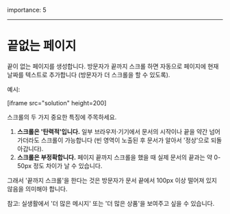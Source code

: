 importance: 5

---

# 끝없는 페이지

끝이 없는 페이지를 생성합니다. 방문자가 끝까지 스크롤 하면 자동으로 페이지에 현재 날짜를 텍스트로 추가합니다 (방문자가 더 스크롤을 할 수 있도록).

예시:

[iframe src="solution" height=200]

스크롤의 두 가지 중요한 특징에 주목하세요.

1. **스크롤은 '탄력적'입니다.** 일부 브라우저·기기에서 문서의 시작이나 끝을 약간 넘어가더라도 스크롤이 가능합니다 (빈 영역이 노출된 후 문서가 알아서 '정상'으로 되돌아갑니다).
2. **스크롤은 부정확합니다.** 페이지 끝까지 스크롤을 했을 때 실제 문서의 끝과는 약 0-50px 정도 차이가 날 수 있습니다.

그래서 '끝까지 스크롤'을 한다는 것은 방문자가 문서 끝에서 100px 이상 떨어져 있지 않음을 의미해야 합니다.

참고: 실생활에서 '더 많은 메시지' 또는 '더 많은 상품'을 보여주고 싶을 수 있습니다.